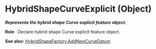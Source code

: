 # HybridShapeCurveExplicit (Object)

**_Represents the hybrid shape Curve explicit feature object._**

**Role** : Declare hybrid shape Curve explicit feature object.

**See also:**      [HybridShapeFactory.AddNewCurveDatum](../GSMInterfaces/interface_HybridShapeFactory_68680.htm#AddNewCurveDatum)